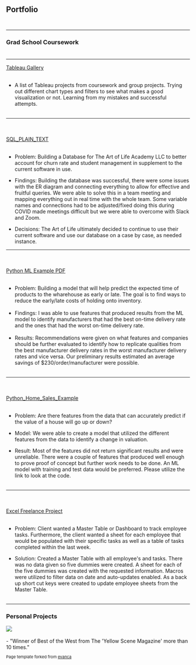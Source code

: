 ## Portfolio <br><br>
_________________________________________________________________________________________________________________________________________________________________________________
### Grad School Coursework <br><br>
_________________________________________________________________________________________________________________________________________________________________________________
[Tableau Gallery](https://public.tableau.com/profile/nick8552#!/)
<br><br>
- A list of Tableau projects from coursework and group projects. Trying out different chart types and filters to see what makes a good visualization or not. Learning from my mistakes and successful attempts. <br><br>
_________________________________________________________________________________________________________________________________________________________________________________
<br><br>
<a href="Art_of_Life_Create Database.pdf">SQL_PLAIN_TEXT</a>
<br><br>
- Problem: Building a Database for The Art of Life Academy LLC to better account for churn rate and student management in supplement to the current software in use. 

- Findings: Building the database was successful, there were some issues with the ER diagram and connecting everything to allow for effective and fruitful queries. We were able to solve this in a team meeting and mapping everything out in real time with the whole team. Some variable names and connections had to be adjusted/fixed doing this during COVID made meetings difficult but we were able to overcome with Slack and Zoom.  

- Decisions: The Art of Life ultimately decided to continue to use their current software and use our database on a case by case, as needed instance.  
_________________________________________________________________________________________________________________________________________________________________________________
<br><br>
<a href="Python_ML_Example.pdf">Python ML Example PDF</a>
<br><br>
- Problem:  Building a model that will help predict the expected time of products to the wharehouse as early or late. The goal is to find ways to reduce the early/late costs of holding onto inventory. 
<br><br>
- Findings: I was able to use features that produced results from the ML model to identify manufacturers that had the best on-time delivery rate and the ones that had the worst on-time delivery rate. 
<br><br>
- Results: Recommendations were given on what features and companies should be further evaluated to identify how to replicate qualities from the best manufacturer delivery rates in the worst manufacturer delivery rates and vice versa. Our preliminary results estimated an average savings of $230/order/manufacturer were possible.
<br><br>
_________________________________________________________________________________________________________________________________________________________________________________
<br><br>
<a href="git_hub_regression_example.pdf">Python_Home_Sales_Example</a> 
<br><br> 
- Problem: Are there features from the data that can accurately predict if the value of a house will go up or down? 

- Model: We were able to create a model that utilized the different features from the data to identify a change in valuation. 

- Result: Most of the features did not return significant results and were unreliable. There were a couple of features that produced well enough to prove proof of concept but further work needs to be done. An ML model with training and test data would be preferred. Please utilize the link to look at the code. 
<br><br>

_________________________________________________________________________________________________________________________________________________________________________________
<br><br>
<a href="Legal_Workflow.xlsm">Excel Freelance Project</a>
<br><br>
- Problem: Client wanted a Master Table or Dashboard to track employee tasks. Furthermore, the client wanted a sheet for each employee that would be populated with their specific tasks as well as a table of tasks completed within the last week. 

- Solution: Created a Master Table with all employee's and tasks. There was no data given so five dummies were created. A sheet for each of the five dummies was created with the requested information. Macros were utilized to filter data on date and auto-updates enabled. As a back up short cut keys were created to update employee sheets from the Master Table. 
<br><br>
_________________________________________________________________________________________________________________________________________________________________________________
### Personal Projects

<img src="images/legends of boco bw.jpg"/>
<br><br>
- "Winner of Best of the West from The 'Yellow Scene Magazine' more than 10 times."

<p style="font-size:11px">Page template forked from <a href="https://github.com/evanca/quick-portfolio">evanca</a></p>
<!-- Remove above link if you don't want to attibute -->
